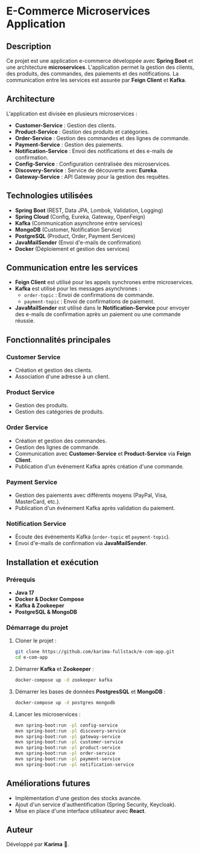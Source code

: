 # E-Commerce Microservices Application

## Description
Ce projet est une application e-commerce développée avec **Spring Boot** et une architecture **microservices**. L'application permet la gestion des clients, des produits, des commandes, des paiements et des notifications. La communication entre les services est assurée par **Feign Client** et **Kafka**.

## Architecture
L'application est divisée en plusieurs microservices :

- **Customer-Service** : Gestion des clients.
- **Product-Service** : Gestion des produits et catégories.
- **Order-Service** : Gestion des commandes et des lignes de commande.
- **Payment-Service** : Gestion des paiements.
- **Notification-Service** : Envoi des notifications et des e-mails de confirmation.
- **Config-Service** : Configuration centralisée des microservices.
- **Discovery-Service** : Service de découverte avec **Eureka**.
- **Gateway-Service** : API Gateway pour la gestion des requêtes.

## Technologies utilisées
- **Spring Boot** (REST, Data JPA, Lombok, Validation, Logging)
- **Spring Cloud** (Config, Eureka, Gateway, OpenFeign)
- **Kafka** (Communication asynchrone entre services)
- **MongoDB** (Customer, Notification Service)
- **PostgreSQL** (Product, Order, Payment Services)
- **JavaMailSender** (Envoi d'e-mails de confirmation)
- **Docker** (Déploiement et gestion des services)

## Communication entre les services
- **Feign Client** est utilisé pour les appels synchrones entre microservices.
- **Kafka** est utilisé pour les messages asynchrones :
  - `order-topic` : Envoi de confirmations de commande.
  - `payment-topic` : Envoi de confirmations de paiement.
- **JavaMailSender** est utilisé dans le **Notification-Service** pour envoyer des e-mails de confirmation après un paiement ou une commande réussie.

## Fonctionnalités principales
### Customer Service
- Création et gestion des clients.
- Association d'une adresse à un client.

### Product Service
- Gestion des produits.
- Gestion des catégories de produits.

### Order Service
- Création et gestion des commandes.
- Gestion des lignes de commande.
- Communication avec **Customer-Service** et **Product-Service** via **Feign Client**.
- Publication d'un événement Kafka après création d'une commande.

### Payment Service
- Gestion des paiements avec différents moyens (PayPal, Visa, MasterCard, etc.).
- Publication d'un événement Kafka après validation du paiement.

### Notification Service
- Écoute des événements Kafka (`order-topic` et `payment-topic`).
- Envoi d'e-mails de confirmation via **JavaMailSender**.

## Installation et exécution
### Prérequis
- **Java 17**
- **Docker & Docker Compose**
- **Kafka & Zookeeper**
- **PostgreSQL & MongoDB**

### Démarrage du projet
1. Cloner le projet :
   ```sh
   git clone https://github.com/karima-fullstack/e-com-app.git
   cd e-com-app
   ```
2. Démarrer **Kafka** et **Zookeeper** :
   ```sh
   docker-compose up -d zookeeper kafka
   ```
3. Démarrer les bases de données **PostgresSQL** et **MongoDB** :
   ```sh
   docker-compose up -d postgres mongodb
   ```
4. Lancer les microservices :
   ```sh
   mvn spring-boot:run -pl config-service
   mvn spring-boot:run -pl discovery-service
   mvn spring-boot:run -pl gateway-service
   mvn spring-boot:run -pl customer-service
   mvn spring-boot:run -pl product-service
   mvn spring-boot:run -pl order-service
   mvn spring-boot:run -pl payment-service
   mvn spring-boot:run -pl notification-service
   ```

## Améliorations futures
- Implémentation d'une gestion des stocks avancée.
- Ajout d'un service d'authentification (Spring Security, Keycloak).
- Mise en place d'une interface utilisateur avec **React**.

## Auteur
Développé par **Karima** 🚀.


